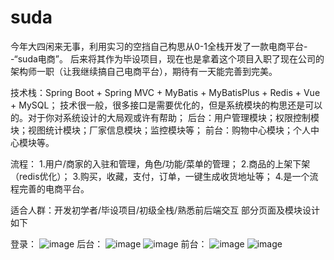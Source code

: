 # suda
今年大四闲来无事，利用实习的空挡自己构思从0-1全栈开发了一款电商平台--“suda电商”。
后来将其作为毕设项目，现在也是拿着这个项目入职了现在公司的架构师一职（让我继续搞自己电商平台），期待有一天能完善到完美。

技术栈：Spring Boot + Spring MVC + MyBatis + MyBatisPlus + Redis + Vue + MySQL；
技术很一般，很多接口是需要优化的，但是系统模块的构思还是可以的。对于你对系统设计的大局观或许有帮助；
后台：用户管理模块；权限控制模块；视图统计模块；厂家信息模块；监控模块等；
前台：购物中心模块；个人中心模块等。

流程：
1.用户/商家的入驻和管理，角色/功能/菜单的管理；
2.商品的上架下架（redis优化）；
3.购买，收藏，支付，订单，一键生成收货地址等；
4.是一个流程完善的电商平台。

适合人群：开发初学者/毕设项目/初级全栈/熟悉前后端交互
部分页面及模块设计如下

登录：
![image](https://github.com/user-attachments/assets/a7fc1e04-47de-4537-8ede-255a8d951fa9)
后台：
![image](https://github.com/user-attachments/assets/48f0935c-9ff8-4d0f-8d1a-001e283cfd50)
![image](https://github.com/user-attachments/assets/18b6bbaa-02fc-4671-9452-cc902a0c6f65)
前台：
![image](https://github.com/user-attachments/assets/cf2d6b52-c5e2-4a54-83f1-2300513b4151)
![image](https://github.com/user-attachments/assets/2b45e89d-cb6d-4f3f-9815-ef6073d4036f)
